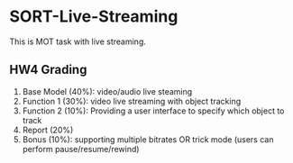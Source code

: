 # SORT-Live-Streaming
This is MOT task with live streaming.

## HW4 Grading
1. Base Model (40%): video/audio live steaming
2. Function 1 (30%): video live streaming with object tracking
3. Function 2 (10%): Providing a user interface to specify which object to track
4. Report (20%)
5. Bonus (10%): supporting multiple bitrates OR trick mode (users can perform
pause/resume/rewind)